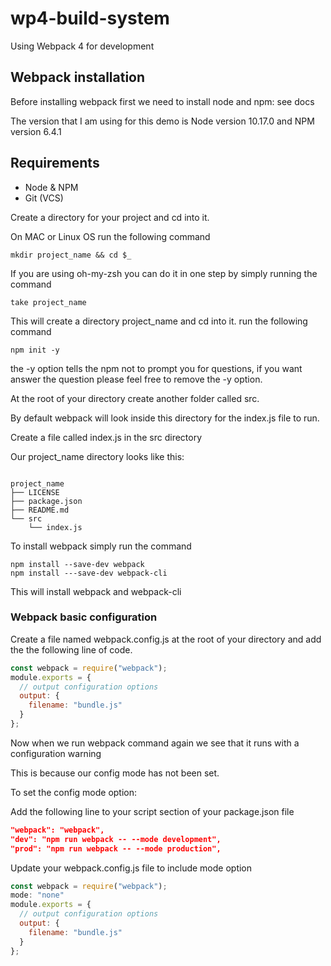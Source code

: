 # wp4-build-system
Using Webpack 4 for development
## Webpack installation
Before installing webpack first we need to install node and npm: see docs

The version that I am using for this demo is Node version 10.17.0 and NPM version 6.4.1

## Requirements
- Node & NPM
- Git (VCS)

Create a directory for your project and cd into it.

On MAC or Linux OS run the following command
```
mkdir project_name && cd $_

```
If you are using oh-my-zsh you can do it in one step by simply running the command

```
take project_name

```
This will create a directory project_name and cd into it.
run the following command
```
npm init -y
```
the -y option tells the npm not to prompt you for questions, if you want answer the question please feel free to remove the -y option.

At the root of your directory create another folder called src.

By default webpack will look inside this directory for the index.js file to run.

Create a file called index.js in the src directory

Our project_name directory looks like this:
```

project_name
├── LICENSE
├── package.json
├── README.md
└── src
    └── index.js
```
To install webpack simply run the command
```
npm install --save-dev webpack
npm install ---save-dev webpack-cli
```
This will install webpack and webpack-cli

### Webpack basic configuration
Create a file named webpack.config.js at the root of your directory and add the the following line of code.

```javascript
const webpack = require("webpack");
module.exports = {
  // output configuration options
  output: {
    filename: "bundle.js"
  }
};

```
Now when we run webpack command again we see that it runs with a configuration warning

This is because our config mode has not been set.

To set the config mode option:

Add the following line to your script section of your package.json file

```json
"webpack": "webpack",
"dev": "npm run webpack -- --mode development",
"prod": "npm run webpack -- --mode production",

```
Update your webpack.config.js file to include mode option

```javascript
const webpack = require("webpack");
mode: "none"
module.exports = {
  // output configuration options
  output: {
    filename: "bundle.js"
  }
};
